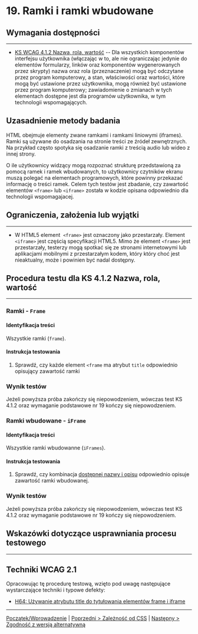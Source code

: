 # 19. Ramki i ramki wbudowane

## Wymagania dostępności
--------------------------
-   [KS WCAG 4.1.2 Nazwa, rola, wartość](https://wcag.lepszyweb.pl/#name-role-value) -- Dla wszystkich komponentów interfejsu użytkownika (włączając w to, ale nie ograniczając jedynie do elementów formularzy, linków oraz komponentów wygenerowanych przez skrypty) nazwa oraz rola (przeznaczenie) mogą być odczytane przez program komputerowy, a stan, właściwości oraz wartości, które mogą być ustawione przez użytkownika, mogą również być ustawione przez program komputerowy; zawiadomienie o zmianach w tych elementach dostępne jest dla programów użytkownika, w tym technologii wspomagających.

## Uzasadnienie metody badania
HTML  obejmuje elementy zwane ramkami i ramkami liniowymi (iframes). Ramki są używane do osadzania na stronie treści ze źródeł zewnętrznych. Na przykład często spotyka się osadzanie ramki z treścią audio lub wideo z innej strony.

O ile użytkownicy widzący mogą rozpoznać strukturę przedstawioną za pomocą ramek i ramek wbudowanych, to użytkownicy czytników ekranu muszą polegać na elementach programowych, które powinny przekazać informację o treści ramek. Celem tych testów jest zbadanie, czy zawartość elementów `<frame>` lub `<iframe>` została w kodzie opisana odpowiednio dla technologii wspomagajacej.   

## Ograniczenia, założenia lub wyjątki
---------------------------------------
- W HTML5 element  `<frame>` jest oznaczony jako przestarzały. Element `<iframe>` jest częścią specyfikacji HTML5. 
Mimo że element `<frame>` jest przestarzały, testerzy mogą spotkać się ze stronami internetowymi lub aplikacjami mobilnymi z przestarzałym kodem, który który choć jest nieaktualny, może i powinien być nadal dostępny.
 
## Procedura testu dla KS 4.1.2 Nazwa, rola, wartość
---------------------------------------------
### Ramki - `Frame`

#### Identyfikacja treści
Wszystkie ramki (`frame`).

#### Instrukcja testowania
1.  Sprawdź, czy każde element `<frame` ma atrybut `title` odpowiednio opisujący zawartość ramki


### Wynik testów
Jeżeli powyższa próba zakończy się niepowodzeniem, wówczas test KS 4.1.2 oraz wymaganie podstawowe nr 19 kończy się niepowodzeniem.

### Ramki wbudowane - `iFrame`

#### Identyfikacja treści
Wszystkie ramki wbudowanne (`iFrames`).

#### Instrukcja testowania
1.  Sprawdź, czy kombinacja [dostępnej nazwy i opisu](https://www.w3.org/TR/html-aam-1.0/#iframe-element) odpowiednio opisuje zawartość ramki wbudowanej.

### Wynik testów
Jeżeli powyższa próba zakończy się niepowodzeniem, wówczas test KS 4.1.2 oraz wymaganie podstawowe nr 19 kończy się niepowodzeniem.

##  Wskazówki dotyczące usprawniania procesu testowego

---------------------------------------------
## Techniki WCAG 2.1
Opracowując tę procedurę testową, wzięto pod uwagę następujące wystarczające techniki i typowe defekty:
-   [H64: Używanie atrybutu title do tytułowania elementów frame i iframe](http://www.w3.org/TR/WCAG20-TECHS/H64.html)
    
----------------------------------------
[Początek/Wprowadzenie](testy/ICT_00_wprowadzenie.md) | [Poprzedni &gt; Zależność od CSS](testy/ICT_18_zaleznosc-od-css.md) | [Następny &gt; Zgodność z wersją alternatywną](testy/ICT_20_wersje-alternatywne.md)